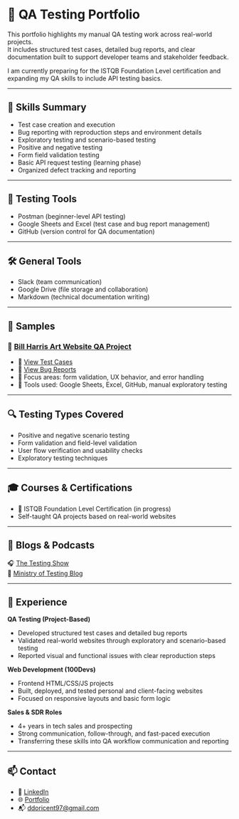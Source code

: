 # 🧪 QA Testing Portfolio

This portfolio highlights my manual QA testing work across real-world projects.  
It includes structured test cases, detailed bug reports, and clear documentation built to support developer teams and stakeholder feedback.

I am currently preparing for the ISTQB Foundation Level certification and expanding my QA skills to include API testing basics.

---

## 🧠  Skills Summary

- Test case creation and execution
- Bug reporting with reproduction steps and environment details
- Exploratory testing and scenario-based testing
- Positive and negative testing
- Form field validation testing
- Basic API request testing (learning phase)
- Organized defect tracking and reporting

---

## 🧪 Testing Tools

- Postman (beginner-level API testing)
- Google Sheets and Excel (test case and bug report management)
- GitHub (version control for QA documentation)

---

## 🛠 General Tools

- Slack (team communication)
- Google Drive (file storage and collaboration)
- Markdown (technical documentation writing)

---

## 📂 Samples

### 📂 [Bill Harris Art Website QA Project](./BillHarrisWebsite/)
- 📄 [View Test Cases](./BillHarrisWebsite/Test-Cases/BillHarris_TestCases.xlsx)
- 📄 [View Bug Reports](./BillHarrisWebsite/Bug-Reports/BillHarris_BugReports.xlsx)
- 📝 Focus areas: form validation, UX behavior, and error handling
- 🧩 Tools used: Google Sheets, Excel, GitHub, manual exploratory testing

---

## 🔍 Testing Types Covered

- Positive and negative scenario testing
- Form validation and field-level validation
- User flow verification and usability checks
- Exploratory testing techniques

---

## 🎓 Courses & Certifications

- 🏁 ISTQB Foundation Level Certification (in progress)
- Self-taught QA projects based on real-world websites

---

## 📖 Blogs & Podcasts

🎧 [The Testing Show](https://www.stickyminds.com/resources/podcast/testing-show)  
📖 [Ministry of Testing Blog](https://www.ministryoftesting.com/articles)

---

## 💼 Experience

**QA Testing (Project-Based)**  
- Developed structured test cases and detailed bug reports  
- Validated real-world websites through exploratory and scenario-based testing  
- Reported visual and functional issues with clear reproduction steps

**Web Development (100Devs)**  
- Frontend HTML/CSS/JS projects  
- Built, deployed, and tested personal and client-facing websites  
- Focused on responsive layouts and basic form logic

**Sales & SDR Roles**  
- 4+ years in tech sales and prospecting  
- Strong communication, follow-through, and fast-paced execution  
- Transferring these skills into QA workflow communication and reporting

---

## 📫 Contact

- 💼 [LinkedIn](https://www.linkedin.com/in/donald-doricent/)  
- 🌐 [Portfolio](https://dondoricent.netlify.app/)  
- 📬 ddoricent97@gmail.com  
